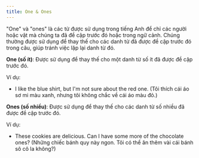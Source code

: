 ```yaml
---
title: One & Ones
---
```


"One" và "ones" là các từ được sử dụng trong tiếng Anh để chỉ các người hoặc vật mà chúng ta đã đề cập trước đó hoặc trong ngữ cảnh. Chúng thường được sử dụng để thay thế cho các danh từ đã được đề cập trước đó trong câu, giúp tránh việc lặp lại danh từ đó.

**One (số ít)**: Được sử dụng để thay thế cho một danh từ số ít đã được đề cập trước đó.

Ví dụ:

- I like the blue shirt, but I'm not sure about the red one. (Tôi thích cái áo sơ mi màu xanh, nhưng tôi không chắc về cái áo màu đỏ.)

**Ones (số nhiều)**: Được sử dụng để thay thế cho các danh từ số nhiều đã được đề cập trước đó.

Ví dụ:

- These cookies are delicious. Can I have some more of the chocolate ones? (Những chiếc bánh quy này ngon. Tôi có thể ăn thêm vài cái bánh sô cô la không?)
